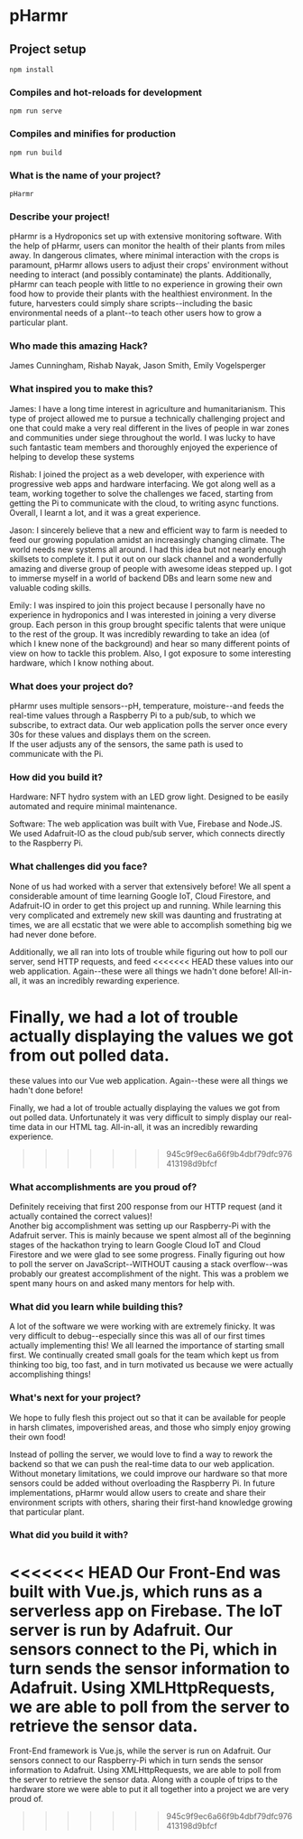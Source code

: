 # pHarmr

## Project setup
```
npm install
```

### Compiles and hot-reloads for development
```
npm run serve
```

### Compiles and minifies for production
```
npm run build
```
### What is the name of your project?
```
pHarmr
```

### Describe your project!
pHarmr is a Hydroponics set up with extensive monitoring software.  With the help of pHarmr, users can monitor the health of their plants from miles away. In dangerous climates, where minimal interaction with the crops is paramount, pHarmr allows users to adjust their crops' environment without needing to interact (and possibly contaminate) the plants.  Additionally, pHarmr can teach people with little to no experience in growing their own food how to provide their plants with the healthiest environment.  In the future, harvesters could simply share scripts--including the basic environmental needs of a plant--to teach other users how to grow a particular plant.

### Who made this amazing Hack?
James Cunningham, Rishab Nayak, Jason Smith, Emily Vogelsperger

### What inspired you to make this?
James: I have a long time interest in agriculture and humanitarianism. This type of project allowed me to pursue a technically challenging project and one that could make a very real different in the lives of people in war zones and communities under siege throughout the world. I was lucky to have such fantastic team members and thoroughly enjoyed the experience of helping to develop these systems

Rishab: I joined the project as a web developer, with experience with progressive web apps and hardware interfacing. We got along well as a team, working together to solve the challenges we faced, starting from getting the Pi to communicate with the cloud, to writing async functions. Overall, I learnt a lot, and it was a great experience.

Jason: I sincerely believe that a new and efficient way to farm is needed to feed our growing population amidst an increasingly changing climate. The world needs new systems all around. I had this idea but not nearly enough skillsets to complete it. I put it out on our slack channel and a wonderfully amazing and diverse group of people with awesome ideas stepped up. I got to immerse myself in a world of backend DBs and learn some new and valuable coding skills.

Emily: I was inspired to join this project because I personally have no experience in hydroponics and I was interested in joining a very diverse group.  Each person in this group brought specific talents that were unique to the rest of the group.  It was incredibly rewarding to take an idea (of which I knew none of the background) and hear so many different points of view on how to tackle this problem.  Also, I got exposure to some interesting hardware, which I know nothing about.

### What does your project do?
pHarmr uses multiple sensors--pH, temperature, moisture--and feeds the real-time values through a Raspberry Pi
to a pub/sub, to which we subscribe, to extract data.  Our web application polls the server once every 30s for these values and displays them on the screen.  
If the user adjusts any of the sensors, the same path is used to communicate with the Pi.

### How did you build it?
Hardware: NFT hydro system with an LED grow light. Designed to be easily automated and require minimal maintenance.

Software: The web application was built with Vue, Firebase and Node.JS. We used Adafruit-IO as the cloud pub/sub server, which connects directly to the Raspberry Pi.

### What challenges did you face?
None of us had worked with a server that extensively before!  We all spent a considerable amount of time learning Google IoT, Cloud Firestore,
and Adafruit-IO in order to get this project up and running.  While learning this very complicated and extremely new skill
was daunting and frustrating at times, we are all ecstatic that we were able to accomplish something big we had never
done before.

Additionally, we all ran into lots of trouble while figuring out how to poll our server, send HTTP requests, and feed
<<<<<<< HEAD
these values into our web application. Again--these were all things we hadn't done before!  All-in-all, it was
an incredibly rewarding experience.

Finally, we had a lot of trouble actually displaying the values we got from out polled data.
=======
these values into our Vue web application.  Again--these were all things we hadn't done before!

Finally, we had a lot of trouble actually displaying the values we got from out polled data.  Unfortunately it was very difficult to simply display our real-time data in our HTML tag.  All-in-all, it was an incredibly rewarding experience.
>>>>>>> 945c9f9ec6a66f9b4dbf79dfc976413198d9bfcf

### What accomplishments are you proud of?
Definitely receiving that first 200 response from our HTTP request (and it actually contained the correct values)!  
Another big accomplishment was setting up our Raspberry-Pi with the Adafruit server.  This is mainly because we spent
almost all of the beginning stages of the hackathon trying to learn Google Cloud IoT and Cloud Firestore and we were
glad to see some progress.
Finally figuring out how to poll the server on JavaScript--WITHOUT causing a stack overflow--was probably our greatest accomplishment of the night.  This was a problem we spent many hours on and asked many mentors for help with.  

### What did you learn while building this?
A lot of the software we were working with are extremely finicky.  It was very difficult to debug--especially since this
was all of our first times actually implementing this!  We all learned the importance of starting small first.  We
continually created small goals for the team which kept us from thinking too big, too fast, and in turn motivated us
because we were actually accomplishing things!

### What's next for your project?
We hope to fully flesh this project out so that it can be available for people in harsh climates, impoverished areas,
and those who simply enjoy growing their own food!

Instead of polling the server, we would love to find a way to rework the backend so that we can push the real-time data
to our web application.  Without monetary limitations, we could improve our hardware so that more sensors could be
added without overloading the Raspberry Pi.  In future implementations, pHarmr would allow users to create and share
their environment scripts with others, sharing their first-hand knowledge growing that particular plant.

### What did you build it with?
<<<<<<< HEAD
Our Front-End was built with Vue.js, which runs as a serverless app on Firebase. The IoT server is run by Adafruit.  Our sensors connect to the Pi, which in
turn sends the sensor information to Adafruit.  Using XMLHttpRequests, we are able to poll from the server to retrieve the sensor data.
=======
Front-End framework is Vue.js, while the server is run on Adafruit.  Our sensors connect to our Raspberry-Pi which in
turn sends the sensor information to Adafruit.  Using XMLHttpRequests, we are able to poll from the server to retrieve
the sensor data. Along with a couple of trips to the hardware store we were able to put it all together into a project we are very proud of.
>>>>>>> 945c9f9ec6a66f9b4dbf79dfc976413198d9bfcf
